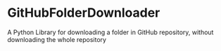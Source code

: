 # GitHubFolderDownloader
A Python Library for downloading a folder in GitHub repository, without downloading the whole repository
